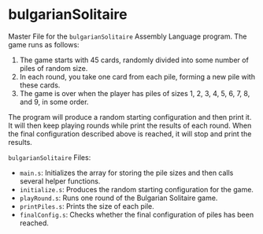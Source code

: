 # bulgarianSolitaire

Master File for the `bulgarianSolitaire` Assembly Language program. The game runs as follows:
1. The game starts with 45 cards, randomly divided into some number of piles of random size.
2. In each round, you take one card from each pile, forming a new pile with these cards.
3. The game is over when the player has piles of sizes 1, 2, 3, 4, 5, 6, 7, 8, and 9, in some order.

The program will produce a random starting configuration and then print it. It will then keep playing rounds while print the results of each round. When the final configuration described above is reached, it will stop and print the results.

`bulgarianSolitaire` Files:
- `main.s`: Initializes the array for storing the pile sizes and then calls several helper functions.
- `initialize.s`: Produces the random starting configuration for the game.
- `playRound.s`: Runs one round of the Bulgarian Solitaire game.
- `printPiles.s`: Prints the size of each pile.
- `finalConfig.s`: Checks whether the final configuration of piles has been reached.
